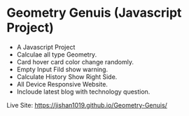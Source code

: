 # Geometry Genuis (Javascript Project)


- A Javascript Project
- Calculae all type Geometry.
- Card hover card color change randomly.
- Empty Input Fild show warning.
- Calculate History Show Right Side.
- All Device Responsive Website.
- Incloude latest blog with technology question.

Live Site: https://jishan1019.github.io/Geometry-Genuis/
